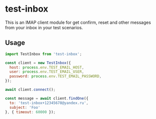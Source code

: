 # test-inbox

This is an IMAP client module for get confirm, reset and other messages from your inbox in your test scenarios.

## Usage

```js
import TestInbox from 'test-inbox';

const client = new TestInbox({
  host: process.env.TEST_EMAIL_HOST,
  user: process.env.TEST_EMAIL_USER,
  password: process.env.TEST_EMAIL_PASSWORD,
});

await client.connect();

const message = await client.findOne({
  to: 'test-inbox+12345678@yandex.ru',
  subject: 'Foo'
}, { timeout: 60000 });
```